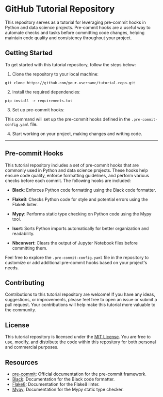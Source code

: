 # GitHub Tutorial Repository

This repository serves as a tutorial for leveraging pre-commit hooks in Python and data science projects. Pre-commit hooks are a useful way to automate checks and tasks before committing code changes, helping maintain code quality and consistency throughout your project.

## Getting Started

To get started with this tutorial repository, follow the steps below:

1. Clone the repository to your local machine:
```
git clone https://github.com/your-username/tutorial-repo.git
```

2. Install the required dependencies:

```
pip install -r requirements.txt
```

3. Set up pre-commit hooks:


This command will set up the pre-commit hooks defined in the `.pre-commit-config.yaml` file.

4. Start working on your project, making changes and writing code.

-----

## Pre-commit Hooks

This tutorial repository includes a set of pre-commit hooks that are commonly used in Python and data science projects. These hooks help ensure code quality, enforce formatting guidelines, and perform various checks before each commit. The following hooks are included:

- **Black**: Enforces Python code formatting using the Black code formatter.

- **Flake8**: Checks Python code for style and potential errors using the Flake8 linter.

- **Mypy**: Performs static type checking on Python code using the Mypy tool.

- **Isort**: Sorts Python imports automatically for better organization and readability.

- **Nbconvert**: Clears the output of Jupyter Notebook files before committing them.

Feel free to explore the `.pre-commit-config.yaml` file in the repository to customize or add additional pre-commit hooks based on your project's needs.

## Contributing

Contributions to this tutorial repository are welcome! If you have any ideas, suggestions, or improvements, please feel free to open an issue or submit a pull request. Your contributions will help make this tutorial more valuable to the community.

## License

This tutorial repository is licensed under the [MIT License](LICENSE). You are free to use, modify, and distribute the code within this repository for both personal and commercial purposes.

## Resources

- [pre-commit](https://pre-commit.com/): Official documentation for the pre-commit framework.
- [Black](https://black.readthedocs.io/): Documentation for the Black code formatter.
- [Flake8](https://flake8.pycqa.org/): Documentation for the Flake8 linter.
- [Mypy](http://mypy-lang.org/): Documentation for the Mypy static type checker.

